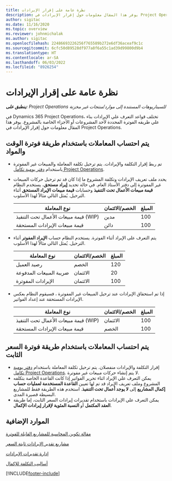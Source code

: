 ```yaml
---
title: نظرة عامة على إقرار الإيرادات
description: يوفر هذا المقال معلومات حول إقرار الإيرادات‬‬ في Project Operations.
author: sigitac
ms.date: 11/16/2020
ms.topic: overview
ms.reviewer: johnmichalak
ms.author: sigitac
ms.openlocfilehash: 22486693226256f765589b272e6df36aceaf9c1c
ms.sourcegitcommit: 6cfc50d89528df977a8f6a55c1ad39d99800d9b4
ms.translationtype: HT
ms.contentlocale: ar-SA
ms.lasthandoff: 06/03/2022
ms.locfileid: "8926254"
---
```

# <a name="revenue-recognition-overview"></a>نظرة عامة على إقرار الإيرادات

_**ينطبق على:** Project Operations للسيناريوهات المستندة إلى موارد/منتجات غير مخزنة‬_

في Dynamics 365 Project Operations، تختلف قواعد التعرف علي الإيرادات بناء علي طريقه الفوترة المحددة لأحد المشروعات أو الأجزاء الخاصة بالمشروع. يوفر هذا المقال معلومات حول إقرار الإيرادات‬‬ في Project Operations.

## <a name="transactions-accounted-using-time-and-material-billing-method"></a>يتم احتساب المعاملات باستخدام طريقة فوترة الوقت والمواد

- تم ربط إقرار التكلفة والإيرادات. يتم ترحيل تكلفة المعاملة والمبيعات غير المفوترة باستخدام [دفتر يومية تكامل Project Operations](../project-accounting/project-operations-integration-journal.md).
- يحدد ملف تعريف الإيرادات وتكلفة المشروع ما إذا كان قد تم ترحيل حركات المبيعات غير المفوترة إلى دفتر الأستاذ العام. في حالة تحديد **إيراد مستحق**، يستخدم النظام **قيمة مبيعات الأعمال تحت التنفيذ** وحسابات **قيمة مبيعات الإيراد المستحق** أثناء الترحيل. يُمثل التالي مثالاً لهذا الأسلوب.  

  | نوع المعاملة | الخصم/الائتمان | المبلغ |
  | --- | --- | --- |
  | قيمة مبيعات الأعمال تحت التنفيذ (WIP) | مدين | 100 |
  | قيمة مبيعات الإيرادات المستحقة | دائن‬ | 100 |

- يتم التعرف على الإيراد أثناء الفوترة. يستخدم النظام حساب **الإيراد المفوتر** أثناء الترحيل. يُمثل التالي مثالاً لهذا الأسلوب.  

  | نوع المعاملة | الخصم/الائتمان | المبلغ |
  | --- | --- | --- |
  | رصيد العميل | الخصم | 120 |
  | ضريبة المبيعات المدفوعة | الائتمان | 20 |
  | الإيرادات المفوترة | الائتمان | 100 |

- إذا تم استحقاق الإيرادات عند ترحيل المبيعات غير المفوترة ، فسيقوم النظام بعكس الإيرادات المستحقة عند إعداد الفواتير.

  | نوع المعاملة | الخصم/الائتمان | المبلغ |
  | --- | --- | --- |
  | قيمة مبيعات الأعمال تحت التنفيذ (WIP) | الائتمان | 100 |
  | قيمة مبيعات الإيرادات المستحقة | الخصم | 100 |

## <a name="transactions-accounted-using-the-fixed-price-billing-method"></a>يتم احتساب المعاملات باستخدام طريقة فوترة السعر الثابت

- إقرار التكلفة والإيرادات منفصلان. يتم ترحيل تكلفة المعاملة باستخدام [دفتر يومية تكامل Project Operations](../project-accounting/project-operations-integration-journal.md). لا يتم إنشاء حركات مبيعات غير مفوترة.
- يمكن التعرف علي الإيراد اثناء تحرير الفواتير إذا كانت القاعدة الخاصة بتكلفه المشروع وملف تعريف الإيراد قد تم لها تعيين **القاعدة المستخدمة لعمليات حساب إكمال المشاريع** إلى **لا يوجد أعمال تحت التنفيذ**. استخدم هذه الطريقة فقط للمشاريع البسيطة قصيرة المدى.
- يمكن التعرف علي الإيرادات باستخدام تقديرات إيرادات السعر الثابت، إما طريقة **العقد المكتمل** أو **النسبة المئوية لإقرار إيرادات الإكمال**.

## <a name="additional-resources"></a>الموارد الإضافية
[مقالة تكوين المحاسبة للمشاريع القابلة للفوترة](../project-accounting/configure-accounting-billable-projects.md)

[مشاريع تقدير الإيرادات ثابتة السعر](rev-rec-percentage-completion-method.md)

[إدارة تقديرات الإيرادات](rev-rec-completed-contract-method.md)

[أساليب التكلفة للإكمال](cost-complete-methods.md)


[!INCLUDE[footer-include](../includes/footer-banner.md)]
